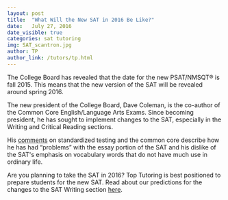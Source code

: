 ```yaml
---
layout: post
title:  "What Will the New SAT in 2016 Be Like?"
date:   July 27, 2016
date_visible: true
categories: sat tutoring
img: SAT_scantron.jpg
author: TP
author_link: /tutors/tp.html
---
```

The College Board has revealed that the date for the new PSAT/NMSQT® is fall 2015. This means that the new version of the SAT will be revealed around spring 2016.

The new president of the College Board, Dave Coleman, is the co-author of the Common Core English/Language Arts Exams. Since becoming president, he has sought to implement changes to the SAT, especially in the Writing and Critical Reading sections.

<!--more-->

His [comments](https://www.brookings.edu/events/standardized-testing-and-the-common-core/) on standardized testing and the common core describe how he has had “problems” with the essay portion of the SAT and his dislike of the SAT's emphasis on vocabulary words that do not have much use in ordinary life.

Are you planning to take the SAT in 2016? Top Tutoring is best positioned to prepare students for the new SAT. Read about our predictions for the changes to the SAT Writing section [here](#).
